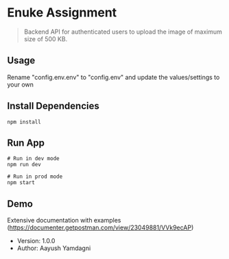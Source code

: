 # Enuke Assignment

> Backend API for authenticated users to upload the image of maximum size of 500 KB.

## Usage

Rename "config.env.env" to "config.env" and update the values/settings to your own

## Install Dependencies

```
npm install
```

## Run App

```
# Run in dev mode
npm run dev

# Run in prod mode
npm start
```

## Demo

Extensive documentation with examples (https://documenter.getpostman.com/view/23049881/VVk9ecAP)

- Version: 1.0.0
- Author: Aayush Yamdagni

